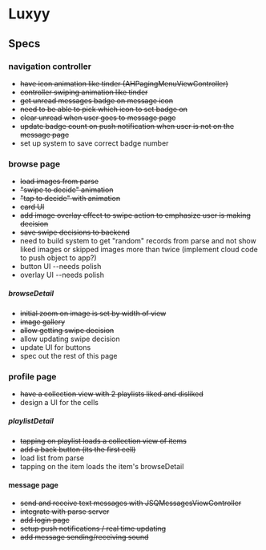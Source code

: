 # Luxyy 

## Specs
### navigation controller
- ~~have icon animation like tinder (AHPagingMenuViewController)~~
- ~~controller swiping animation like tinder~~
- ~~get unread messages badge on message icon~~
- ~~need to be able to pick which icon to set badge on~~
- ~~clear unread when user goes to message page~~
- ~~update badge count on push notification when user is not on the message page~~
- set up system to save correct badge number


### browse page
- ~~load images from parse~~
- ~~"swipe to decide" animation~~
- ~~"tap to decide" with animation~~
- ~~card UI~~
- ~~add image overlay effect to swipe action to emphasize user is making decision~~
- ~~save swipe decisions to backend~~
- need to build system to get "random" records from parse and not show liked images or skipped images more than twice (implement cloud code to push object to app?)
- button UI --needs polish
- overlay UI --needs polish


##### browseDetail
- ~~initial zoom on image is set by width of view~~
- ~~image gallery~~
- ~~allow getting swipe decision~~
- allow updating swipe decision
- update UI for buttons
- spec out the rest of this page

### profile page
- ~~have a collection view with 2 playlists liked and disliked~~
- design a UI for the cells

##### playlistDetail
- ~~tapping on playlist loads a collection view of items~~
- ~~add a back button (its the first cell)~~
- load list from parse
- tapping on the item loads the item's browseDetail

#### message page
- ~~send and receive text messages with JSQMessagesViewController~~
- ~~integrate with parse server~~
- ~~add login page~~
- ~~setup push notifications / real time updating~~
- ~~add message sending/receiving sound~~
